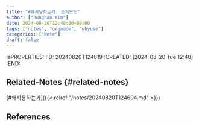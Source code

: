 ```yaml
---
title: "#왜사용하는가: 조직모드"
author: ["Junghan Kim"]
date: 2024-08-20T12:48:00+09:00
tags: ["notes", "orgmode", "whyuse"]
categories: ["Note"]
draft: false
---
```


laPROPERTIES: :ID: 20240820T124819 :CREATED: <span class="timestamp-wrapper"><span class="timestamp">[2024-08-20 Tue 12:48]</span></span> :END:


## Related-Notes {#related-notes}

[#왜사용하는가]({{< relref "/notes/20240820T124604.md" >}})

## References

<style>.csl-entry{text-indent: -1.5em; margin-left: 1.5em;}</style><div class="csl-bib-body">
</div>
